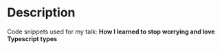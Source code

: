 # Description

Code snippets used for my talk: **How I learned to stop worrying and love Typescript types**